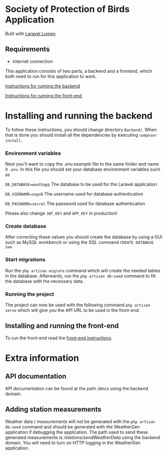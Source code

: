 # Society of Protection of Birds Application

Built with [Laravel Lumen](https://lumen.laravel.com/).
## Requirements

- Internet connection

This application consists of two parts, a backend and a frontend, which both need to run for this application to work.

[Instructions for running the backend](#installing-and-running-the-backend)

[Instructions for running the front-end](#installing-and-running-the-front-end)
# Installing and running the backend

To follow these instructions, you should change directory `Backend/`. When that is done you should install all the dependencies by executing `composer install`.

### Environment variables
Next you'll want to copy the *.env.example* file to the same folder and name it `.env`.
In this file you should set your database environment variables such as

`DB_DATABASE=weathapp`         The database to be used for the Laravel application

`DB_USERNAME=sopob`   The username used for database authentication

`DB_PASSWORD=secret`      The password used for database authentication

Please also change `JWT_KEY` and `APP_KEY` in production!

### Create database
After correcting these values you should create the database by using a GUI such as MySQL workbench or using the SQL
command `CREATE DATABASE iwa`

### Start migrations
Run the `php artisan migrate` command which will create the needed tables in the database.
Afterwards, run the `php artisan db:seed` command to fill the database with the necessary data.

### Running the project
The project can now be used with the following command `php artisan serve` which will give you the API URL to be used in the front-end.

## Installing and running the front-end
To run the front-end read the [front-end instructions](Frontend/README.md).

# Extra information

## API documentation
API documentation can be found at the path */docs* using the backend domain.

## Adding station measurements
Weather data / measurements will not be generated with the `php artisan db:seed` command and should be generated with the WeatherGen application if debugging the application.
The path used to send these generated measurements is */stations/sendWeatherData* using the backend domain.
You will need to turn on HTTP logging in the WeatherGen application.
